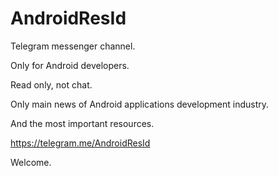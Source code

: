 # AndroidResId

Telegram messenger channel.

Only for Android developers.

Read only, not chat.

Only main news of Android applications development industry.

And the most important resources.

https://telegram.me/AndroidResId

Welcome.
